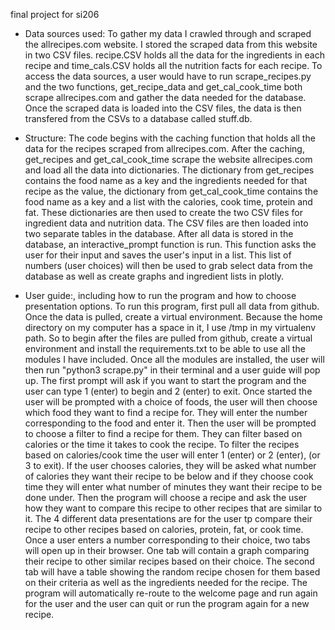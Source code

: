 
final project for si206
- Data sources used:
To gather my data I crawled through and scraped the allrecipes.com website. I stored the scraped data from this website in two CSV files.
recipe.CSV holds all the data for the ingredients in each recipe and time_cals.CSV holds all the nutrition facts for each recipe. To access
the data sources, a user would have to run scrape_recipes.py and the two functions, get_recipe_data and get_cal_cook_time both scrape
allrecipes.com and gather the data needed for the database. Once the scraped data is loaded into the CSV files, the data is then transfered
from the CSVs to a database called stuff.db. 
- Structure:
The code begins with the caching function that holds all the data for the recipes scraped from allrecipes.com. After the caching,
get_recipes and get_cal_cook_time scrape the website allrecipes.com and load all the data into dictionaries. The dictionary from get_recipes
contains the food name as a key and the ingredients needed for that recipe as the value, the dictionary from get_cal_cook_time contains the food name as a key and
a list with the calories, cook time, protein and fat. These dictionaries are then used to create the two CSV files for ingredient data and
nutrition data. The CSV files are then loaded into two separate tables in the database. After all data is stored in the database, 
an interactive_prompt function is run. This function asks the user for their input and saves the user's input in a list. This list 
of numbers (user choices) will then be used to grab select data from the database as well as create graphs and ingredient lists in plotly. 

- User guide:, including how to run the program and how to choose presentation options.
To run this program, first pull all data from github. Once the data is pulled, create a virtual environment. Because the home directory
on my computer has a space in it, I use /tmp in my virtualenv path. So to begin after the files are pulled from github, create a virtual 
environment and install the requirements.txt to be able to use all the modules I have included. Once all the modules are installed, the user
will then run "python3 scrape.py" in their terminal and a user guide will pop up. The first prompt will ask if you want to start the program
and the user can type 1 (enter) to begin and 2 (enter) to exit. Once started the user will be prompted with a choice of foods, the user will
then choose which food they want to find a recipe for. They will enter the number corresponding to the food and enter it. Then the user will 
be prompted to choose a filter to find a recipe for them. They can filter based on calories or the time it takes to cook the recipe. To filter
the recipes based on calories/cook time the user will enter 1 (enter) or 2 (enter), (or 3 to exit). If the user chooses calories, they will
be asked what number of calories they want their recipe to be below and if they choose cook time they will enter what number of minutes they want 
their recipe to be done under. Then the program will choose a recipe and ask the user how they want to compare this recipe to other recipes
that are similar to it. The 4 different data presentations are for the user tp compare their recipe to other recipes based on calories, protein,
fat, or cook time. Once a user enters a number corresponding to their choice, two tabs will open up in their browser. One tab will contain 
a graph comparing their recipe to other similar recipes based on their choice. The second tab will have a table showing the random recipe 
chosen for them based on their criteria as well as the ingredients needed for the recipe. The program will automatically re-route to the 
welcome page and run again for the user and the user can quit or run the program again for a new recipe. 
